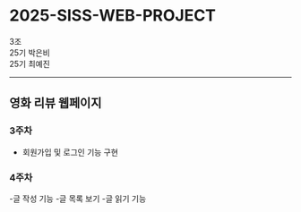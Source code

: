 # 2025-SISS-WEB-PROJECT
3조
<br> 25기 박은비
<br> 25기 최예진

----
## 영화 리뷰 웹페이지

### 3주차
- 회원가입 및 로그인 기능 구현


### 4주차
-글 작성 기능
-글 목록 보기
-글 읽기 기능

